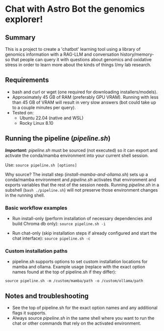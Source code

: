 # Chat with Astro Bot the genomics explorer!  

## Summary  

This is a project to create a 'chatbot' learning tool using a library of genomics information with a RAG-LLM and conversation history/memory- so that people can query it with questions about genomics and oxidative stress in order to learn more about the kinds of things I/my lab research.

## Requirements  

- bash and curl or wget (one required for downloading installers/models).  
- Approximately 45 GB of RAM (preferably GPU VRAM). Running with less than 45 GB of VRAM will result in very slow answers (bot could take up to a couple minutes per query).  
- Tested on:
  - Ubuntu 22.04 (native and WSL)
  - Rocky Linux 8.10

## Running the pipeline (*pipeline.sh*)  

__*Important:*__ *pipeline.sh* must be sourced (not executed) so it can export and activate the conda/mamba environment into your current shell session. 

Use:
```source pipeline.sh [options]```

Why source? The install step (*install-mamba-and-ollama.sh*) sets up a conda/mamba environment and *pipeline.sh* activates that environment and exports variables that the rest of the session needs. Running *pipeline.sh* in a subshell (```bash ./pipeline.sh```) will not preserve those environment changes in the running shell.

### Basic workflow examples  
- Run install-only (perform installation of necessary dependencies and build Chroma db only):
```source pipeline.sh -i```

- Run chat-only (skip installation steps if already configured and start the chat interface):
```source pipeline.sh -c```

### Custom installation paths  
- pipeline.sh supports options to set custom installation locations for mamba and ollama. Example usage (replace with the exact option names found at the top of pipeline.sh if they differ):

```source pipeline.sh -m /custom/mamba/path -o /custom/ollama/path```

## Notes and troubleshooting  
- See the top of pipeline.sh for the exact option names and any additional flags it supports.
- Always source *pipeline.sh* in the same shell where you want to run the chat or other commands that rely on the activated environment.
